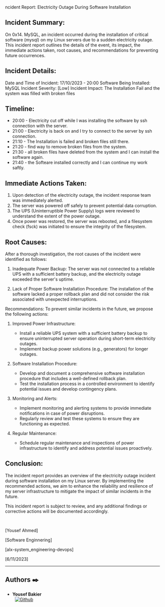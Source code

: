 ncident Report: Electricity Outage During Software Installation
<br>

## Incident Summary:
On 0x14. MySQL, an incident occurred during the installation of critical software (mysql) on my Linux servers due to a sudden electricity outage. This incident report outlines the details of the event, its impact, the immediate actions taken, root causes, and recommendations for preventing future occurrences.

## Incident Details:
Date and Time of Incident: 17/10/2023 - 20:00
Software Being Installed: MySQL
Incident Severity: [Low]
Incident Impact: The Installation Fail and the system was filled with broken files

## Timeline:
* 20:00 - Electricity cut off while I was installing the software by ssh connection with the server.
* 21:00 - Electricity is back on and I try to connect to the server by ssh connection.
* 21:10 - The Installation is failed and broken files still there.
* 21:20 - find way to remove broken files from the system.
* 21:30 - all broken files have deleted from the system and I can install the software again.
* 21:40 - the Softeare installed correctly and I can continue my work saftly.

## Immediate Actions Taken:
1. Upon detection of the electricity outage, the incident response team was immediately alerted.
2. The server was powered off safely to prevent potential data corruption.
3. The UPS (Uninterruptible Power Supply) logs were reviewed to understand the extent of the power outage.
4. Once power was restored, the server was rebooted, and a filesystem check (fsck) was initiated to ensure the integrity of the filesystem.

## Root Causes:
After a thorough investigation, the root causes of the incident were identified as follows:

1. Inadequate Power Backup: The server was not connected to a reliable UPS with a sufficient battery backup, and the electricity outage exceeded the server's uptime.

2. Lack of Proper Software Installation Procedure: The installation of the software lacked a proper rollback plan and did not consider the risk associated with unexpected interruptions.

Recommendations:
To prevent similar incidents in the future, we propose the following actions:

1. Improved Power Infrastructure:
   - Install a reliable UPS system with a sufficient battery backup to ensure uninterrupted server operation during short-term electricity outages.
   - Implement backup power solutions (e.g., generators) for longer outages.

2. Software Installation Procedure:
   - Develop and document a comprehensive software installation procedure that includes a well-defined rollback plan.
   - Test the installation process in a controlled environment to identify potential issues and develop contingency plans.

3. Monitoring and Alerts:
   - Implement monitoring and alerting systems to provide immediate notifications in case of power disruptions.
   - Regularly review and test these systems to ensure they are functioning as expected.

4. Regular Maintenance:
   - Schedule regular maintenance and inspections of power infrastructure to identify and address potential issues proactively.

## Conclusion:
The incident report provides an overview of the electricity outage incident during software installation on my Linux server. By implementing the recommended actions, we aim to enhance the reliability and resilience of my server infrastructure to mitigate the impact of similar incidents in the future.

This incident report is subject to review, and any additional findings or corrective actions will be documented accordingly.

<br>

[Yousef Ahmed] 

[Software Enginnering]

[alx-system_engineering-devops]

[6/11/2023]

---

## Authors :black_nib:

* __Yousef Bakier__ &nbsp;&nbsp;&nbsp;&nbsp;&nbsp;&nbsp; <br />
 &nbsp;&nbsp;[<img height="" src="https://img.shields.io/static/v1?label=&message=GitHub&color=181717&logo=GitHub&logoColor=f2f2f2&labelColor=2F333A" alt="Github">](https://github.com/Y-Baker)

